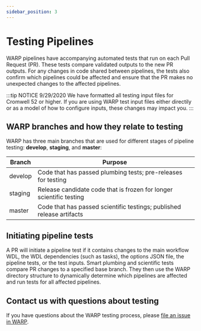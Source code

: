 ```yaml
---
sidebar_position: 3
---
```


# Testing Pipelines

WARP pipelines have accompanying automated tests that run on each Pull Request (PR). These tests compare validated outputs to the new PR outputs. For any changes in code shared between pipelines, the tests also confirm which pipelines could be affected and ensure that the PR makes no unexpected changes to the affected pipelines.

:::tip NOTICE 9/29/2020
We have formatted all testing input files for Cromwell 52 or higher. If you are using WARP test input files either directily or as a model of how to configure inputs, these changes may impact you.
:::

## WARP branches and how they relate to testing

WARP has three main branches that are used for different stages of pipeline testing: **develop**, **staging**, and **master**:

| Branch | Purpose |
| --- | --- |
| develop |  Code that has passed plumbing tests; pre-releases for testing |
| staging | Release candidate code that is frozen for longer scientific testing |
| master | Code that has passed scientific testings; published release artifacts |

## Initiating pipeline tests

A PR will initiate a pipeline test if it contains changes to the main workflow WDL, the WDL dependencies (such as tasks), the options JSON file, the pipeline tests, or the test inputs. Smart plumbing and scientific tests compare PR changes to a specified base branch. They then use the WARP directory structure to dynamically determine which pipelines are affected and run tests for all affected pipelines.


## Contact us with questions about testing

If you have questions about the WARP testing process, please [file an issue in WARP](https://github.com/broadinstitute/warp/issues).
